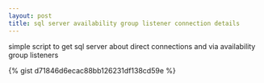 ```yaml
---
layout: post
title: sql server availability group listener connection details
---
```



<div class="message">
  simple script to get sql server about direct connections and via availability group listeners
</div>

{% gist d71846d6ecac88bb126231df138cd59e %}



